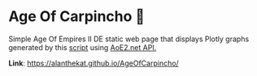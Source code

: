 # Age Of Carpincho :space_invader:
Simple Age Of Empires II DE static web page that displays Plotly graphs generated by this [script](https://github.com/alanthekat/eloRating_PlayedGames) using [AoE2.net API.](https://aoe2.net/#api)

**Link**: https://alanthekat.github.io/AgeOfCarpincho/

